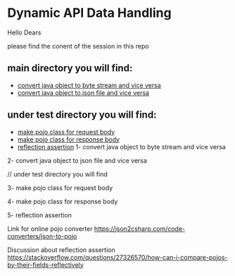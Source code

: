 # Dynamic API Data Handling
Hello Dears 

please find the conent of the session in this repo 

## main directory you will find:
- [convert java object to byte stream and vice versa](https://github.com/MhmdElGazzar/DynamicAPIDataHandling/blob/main/src/main/java/main.java) 
- [convert java object to json file and vice versa](https://github.com/MhmdElGazzar/DynamicAPIDataHandling/tree/main/src/main/java/json) 


## under test directory you will find: 
- [make pojo class for request body](https://github.com/MhmdElGazzar/DynamicAPIDataHandling/blob/main/src/test/java/APIPayloadDemo.java) 
- [make pojo class for response body](https://github.com/MhmdElGazzar/DynamicAPIDataHandling/blob/main/src/test/java/APIResponseDemo.java) 
- [reflection assertion](#)
1- convert java object to byte stream and vice versa 

2- convert java object to json file and vice versa 

// under test directory you will find 

3- make pojo class for request body 

4- make pojo class for response body 

5- reflection assertion

Link for online pojo converter 
https://json2csharp.com/code-converters/json-to-pojo

Discussion about reflection assertion 
https://stackoverflow.com/questions/27326570/how-can-i-compare-pojos-by-their-fields-reflectively
